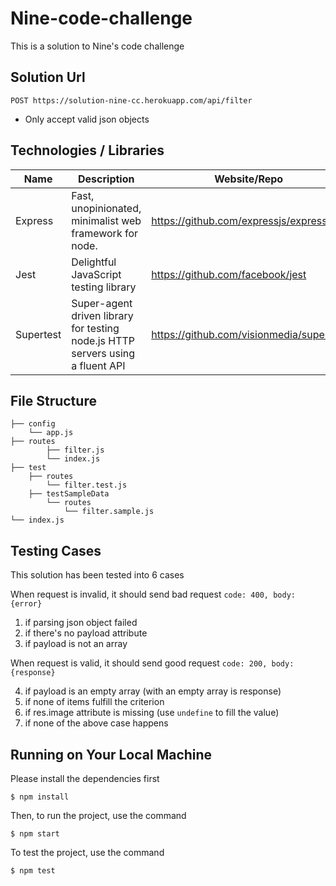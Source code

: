 # Nine-code-challenge
This is a solution to Nine's code challenge

## Solution Url

```
POST https://solution-nine-cc.herokuapp.com/api/filter
```

* Only accept valid json objects

## Technologies / Libraries

| Name      | Description                                                  | Website/Repo                             |
| --------- | ------------------------------------------------------------ | ---------------------------------------- |
| Express   | Fast, unopinionated, minimalist web framework for node.      | https://github.com/expressjs/express     |
| Jest      | Delightful JavaScript testing library                        | https://github.com/facebook/jest         |
| Supertest | Super-agent driven library for testing node.js HTTP servers using a fluent API | https://github.com/visionmedia/supertest |

## File Structure

```
├── config
    └── app.js
├── routes
		├── filter.js
		└── index.js
├── test
    ├── routes
        └── filter.test.js
    ├── testSampleData
        └── routes
            └── filter.sample.js
└── index.js
```

## Testing Cases

This solution has been tested into 6 cases

When request is invalid, it should send bad request `code: 400, body: {error}`

1. if parsing json object failed
2. if there's no payload attribute
3. if payload is not an array

When request is valid, it should send good request `code: 200, body: {response}`

4. if payload is an empty array (with an empty array is response)
5. if none of items fulfill the criterion
6. if res.image attribute is missing (use `undefine` to fill the value)
7. if none of the above case happens

## Running on Your Local Machine

Please install the dependencies first

```
$ npm install
```

Then, to run the project, use the command

```
$ npm start
```

To test the project, use the command

```
$ npm test
```





